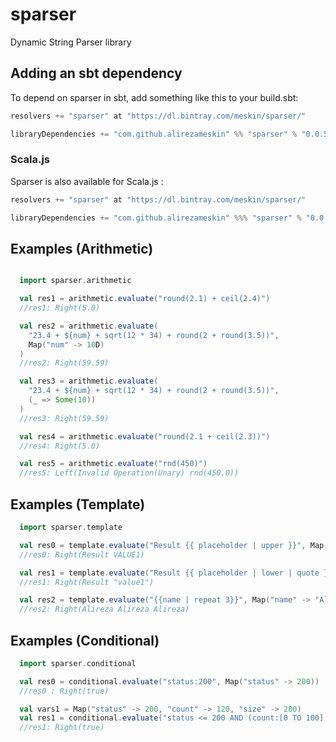 # sparser
Dynamic String Parser library

## Adding an sbt dependency
To depend on sparser in sbt, add something like this to your build.sbt:

```scala
resolvers += "sparser" at "https://dl.bintray.com/meskin/sparser/"

libraryDependencies += "com.github.alirezameskin" %% "sparser" % "0.0.5"
```
### Scala.js
Sparser is also available for Scala.js :

```scala
resolvers += "sparser" at "https://dl.bintray.com/meskin/sparser/"

libraryDependencies += "com.github.alirezameskin" %%% "sparser" % "0.0.5"
```


## Examples (Arithmetic)
```scala

  import sparser.arithmetic

  val res1 = arithmetic.evaluate("round(2.1) + ceil(2.4)")
  //res1: Right(5.0)

  val res2 = arithmetic.evaluate(
    "23.4 + ${num} + sqrt(12 * 34) + round(2 + round(3.5))",
    Map("num" -> 10D)
  )
  //res2: Right(59.59)

  val res3 = arithmetic.evaluate(
    "23.4 + ${num} + sqrt(12 * 34) + round(2 + round(3.5))",
    (_ => Some(10))
  )
  //res3: Right(59.59)

  val res4 = arithmetic.evaluate("round(2.1 + ceil(2.3))")
  //res4: Right(5.0)

  val res5 = arithmetic.evaluate("rnd(450)")
  //res5: Left(Invalid Operation(Unary) rnd(450.0))
```

## Examples (Template)
```scala
  import sparser.template

  val res0 = template.evaluate("Result {{ placeholder | upper }}", Map("placeholder" -> "value1"))
  //res0: Right(Result VALUE1)

  val res1 = template.evaluate("Result {{ placeholder | lower | quote }}", Map("placeholder" -> "value1"))
  //res1: Right(Result "value1")

  val res2 = template.evaluate("{{name | repeat 3}}", Map("name" -> "Alireza "))
  //res2: Right(Alireza Alireza Alireza)
```

## Examples (Conditional)
```scala
  import sparser.conditional

  val res0 = conditional.evaluate("status:200", Map("status" -> 200))
  //res0 : Right(true)

  val vars1 = Map("status" -> 200, "count" -> 120, "size" -> 200)
  val res1 = conditional.evaluate("status <= 200 AND (count:[0 TO 100] OR size:200)", vars1)
  //res1: Right(true)

```
